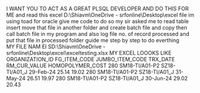I WANT YOU TO ACT AS A GREAT PLSQL DEVELOPER AND DO THIS FOR ME 
and read this excel D:\Shiavm\OneDrive - srfonline\Desktop\excel  file im using toad for oracle give me code to do so 
my sir asked me to read table insert move that file in another folder and create batch file and copy then call batch file in my program 
and also log file no. of record processed and put that file in processed folder guide me step by step to do everthing  
MY FILE NAM EI SD:\Shiavm\OneDrive - srfonline\Desktop\excel\exceltesting.xlsx
MY EXCEL LOOOKS LIKE 
ORGANIZATION_ID    FG_ITEM_CODE    JUMBO_ITEM_CODE    TRX_DATE    RM_CUR_VALUE    HOMOPOLYMER_COST
280    SM18-TI/A01-P2    SZ18-TI/A01_J    29-Feb-24    25.14    19.02
280    SM18-TI/A01-P2    SZ18-TI/A01_J    31-May-24    26.51    19.97
280    SM18-TI/A01-P2    SZ18-TI/A01_J    30-Jun-24    29.02    20.43
